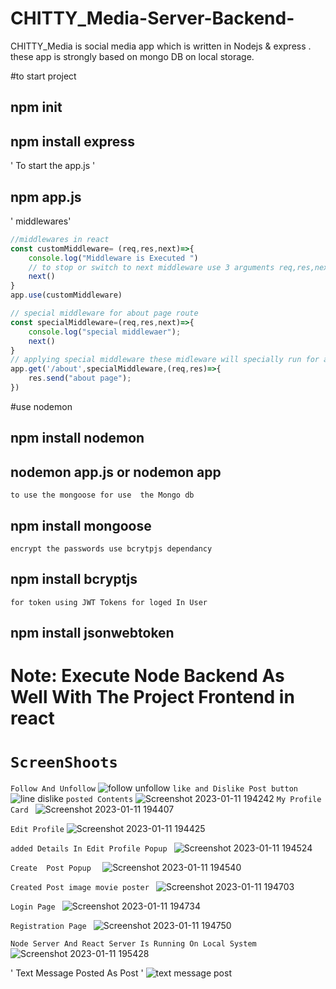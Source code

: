 # CHITTY_Media-Server-Backend-
CHITTY_Media is social media app which is written in Nodejs &amp; express . these app is strongly based on mongo DB on local storage. 
 
 
 
 #to start project 
## npm init 
## npm install express
' To start the app.js '
## npm app.js

' middlewares'

```Javascript
//middlewares in react
const customMiddleware= (req,res,next)=>{
    console.log("Middleware is Executed ")
    // to stop or switch to next middleware use 3 arguments req,res,next as perameter for middleware  
    next()
}
app.use(customMiddleware)

// special middleware for about page route
const specialMiddleware=(req,res,next)=>{
    console.log("special middlewaer");
    next()
}
// applying special middleware these midleware will specially run for about page route 
app.get('/about',specialMiddleware,(req,res)=>{
    res.send("about page");
})
```


#use nodemon
## npm install nodemon
## nodemon app.js or nodemon app

` to use the mongoose for use  the Mongo db `
## npm install mongoose


`encrypt the passwords use bcrytpjs dependancy `
## npm install bcryptjs

`for token using JWT Tokens for loged In User `
## npm install jsonwebtoken

# Note: Execute Node Backend As Well With The Project Frontend in react 


# ` ScreenShoots `
` Follow And Unfollow `
![follow unfollow](https://user-images.githubusercontent.com/81794601/216027888-5936907d-a134-4f85-95c5-0e0e46a82ec1.png)
` like and Dislike Post button `
![line dislike ](https://user-images.githubusercontent.com/81794601/216027902-45ebaacc-b685-444d-96cf-cdf9dccc802c.png)
` posted Contents `
![Screenshot 2023-01-11 194242](https://user-images.githubusercontent.com/81794601/216027907-d31eebdd-dcea-4cea-b053-92a564780a6a.png)
` My Profile Card  `
![Screenshot 2023-01-11 194407](https://user-images.githubusercontent.com/81794601/216027910-304d8aa1-84e1-4e24-ab3f-204f5c319d95.png)

` Edit Profile `
![Screenshot 2023-01-11 194425](https://user-images.githubusercontent.com/81794601/216027914-85aa63f5-8408-4fc2-82a9-65d7285e736d.png)

` added Details In Edit Profile Popup  `
![Screenshot 2023-01-11 194524](https://user-images.githubusercontent.com/81794601/216027929-383d84a6-1a46-4535-b5a3-215db087dc12.png)

` Create  Post Popup   `
![Screenshot 2023-01-11 194540](https://user-images.githubusercontent.com/81794601/216027931-2f0f8a2e-d840-44f8-b5a4-97beec067349.png)

` Created Post image movie poster  `
![Screenshot 2023-01-11 194703](https://user-images.githubusercontent.com/81794601/216027934-cc5e1957-23e3-4131-a461-60f9660f2ce0.png)

` Login Page  `
![Screenshot 2023-01-11 194734](https://user-images.githubusercontent.com/81794601/216027938-34ca8c16-1dfc-44a4-97d6-505bc7746597.png)

` Registration Page  `
![Screenshot 2023-01-11 194750](https://user-images.githubusercontent.com/81794601/216027950-437defde-0d7c-4f6b-b8d2-e48b2e635651.png)

` Node Server And React Server Is Running On Local System `
![Screenshot 2023-01-11 195428](https://user-images.githubusercontent.com/81794601/216027953-1d8a89e2-1d4f-4733-bda8-8b749da28291.png)

' Text Message Posted As Post  ' 
![text message post](https://user-images.githubusercontent.com/81794601/216027957-8d47dd22-cf6c-4c2c-a39f-2624dd330d78.png)
